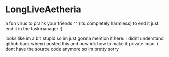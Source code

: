 # LongLiveAetheria
a fun virus to prank your friends ^^ (its completely harmless) to end it just end it in the taskmanager ;)

looks like im a bit stupid so im just gonna mention it here: i didnt understand github back when i posted this and now idk how to make it private lmao.
i dont have the source code anymore so im pretty sorry 
